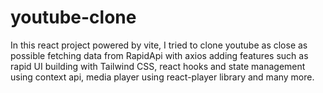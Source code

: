 # youtube-clone
In this react project powered by vite, I tried to clone youtube as close as possible fetching data from RapidApi with axios adding features such as rapid UI building with Tailwind CSS, react hooks and state management using context api, media player using react-player library and many more.
